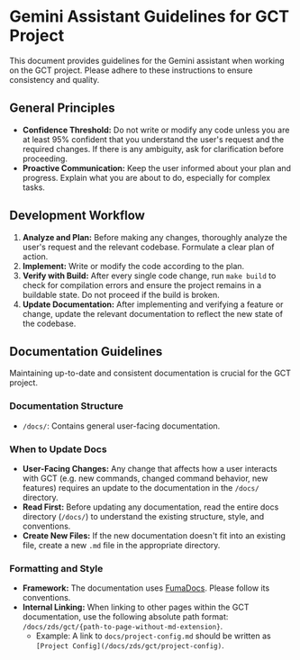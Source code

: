 # Gemini Assistant Guidelines for GCT Project

This document provides guidelines for the Gemini assistant when working on the GCT project. Please adhere to these instructions to ensure consistency and quality.

## General Principles

- **Confidence Threshold:** Do not write or modify any code unless you are at least 95% confident that you understand the user's request and the required changes. If there is any ambiguity, ask for clarification before proceeding.
- **Proactive Communication:** Keep the user informed about your plan and progress. Explain what you are about to do, especially for complex tasks.

## Development Workflow

1.  **Analyze and Plan:** Before making any changes, thoroughly analyze the user's request and the relevant codebase. Formulate a clear plan of action.
2.  **Implement:** Write or modify the code according to the plan.
3.  **Verify with Build:** After every single code change, run `make build` to check for compilation errors and ensure the project remains in a buildable state. Do not proceed if the build is broken.
4.  **Update Documentation:** After implementing and verifying a feature or change, update the relevant documentation to reflect the new state of the codebase.

## Documentation Guidelines

Maintaining up-to-date and consistent documentation is crucial for the GCT project.

### Documentation Structure

- `/docs/`: Contains general user-facing documentation.

### When to Update Docs

- **User-Facing Changes:** Any change that affects how a user interacts with GCT (e.g. new commands, changed command behavior, new features) requires an update to the documentation in the `/docs/` directory.
- **Read First:** Before updating any documentation, read the entire docs directory (`/docs/`) to understand the existing structure, style, and conventions.
- **Create New Files:** If the new documentation doesn't fit into an existing file, create a new `.md` file in the appropriate directory.

### Formatting and Style

- **Framework:** The documentation uses [FumaDocs](https://fumadocs.dev). Please follow its conventions.
- **Internal Linking:** When linking to other pages within the GCT documentation, use the following absolute path format: `/docs/zds/gct/{path-to-page-without-md-extension}`.
  - Example: A link to `docs/project-config.md` should be written as `[Project Config](/docs/zds/gct/project-config)`.
